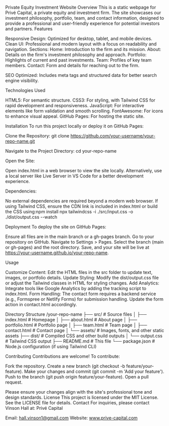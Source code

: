 Private Equity Investment Website
Overview
This is a static webpage for Privé Capital, a private equity and investment firm. The site showcases our investment philosophy, portfolio, team, and contact information, designed to provide a professional and user-friendly experience for potential investors and partners.
Features

Responsive Design: Optimized for desktop, tablet, and mobile devices.
Clean UI: Professional and modern layout with a focus on readability and navigation.
Sections:
Home: Introduction to the firm and its mission.
About: Details on the firm's investment philosophy and approach.
Portfolio: Highlights of current and past investments.
Team: Profiles of key team members.
Contact: Form and details for reaching out to the firm.


SEO Optimized: Includes meta tags and structured data for better search engine visibility.

Technologies Used

HTML5: For semantic structure.
CSS3: For styling, with Tailwind CSS for rapid development and responsiveness.
JavaScript: For interactive elements like form validation and smooth scrolling.
FontAwesome: For icons to enhance visual appeal.
GitHub Pages: For hosting the static site.

Installation
To run this project locally or deploy it on GitHub Pages:

Clone the Repository:
git clone https://github.com/your-username/your-repo-name.git


Navigate to the Project Directory:
cd your-repo-name


Open the Site:

Open index.html in a web browser to view the site locally.
Alternatively, use a local server like Live Server in VS Code for a better development experience.


Dependencies:

No external dependencies are required beyond a modern web browser.
If using Tailwind CSS, ensure the CDN link is included in index.html or build the CSS using:npm install
npx tailwindcss -i ./src/input.css -o ./dist/output.css --watch





Deployment
To deploy the site on GitHub Pages:

Ensure all files are in the main branch or a gh-pages branch.
Go to your repository on GitHub.
Navigate to Settings > Pages.
Select the branch (main or gh-pages) and the root directory.
Save, and your site will be live at https://your-username.github.io/your-repo-name.

Usage

Customize Content: Edit the HTML files in the src folder to update text, images, or portfolio details.
Update Styling: Modify the dist/output.css file or adjust the Tailwind classes in HTML for styling changes.
Add Analytics: Integrate tools like Google Analytics by adding the tracking script to index.html.
Form Handling: The contact form requires a backend service (e.g., Formspree or Netlify Forms) for submission handling. Update the form action in contact.html accordingly.

Directory Structure
/your-repo-name
├── src/                  # Source files
│   ├── index.html        # Homepage
│   ├── about.html        # About page
│   ├── portfolio.html    # Portfolio page
│   ├── team.html         # Team page
│   ├── contact.html      # Contact page
│   └── assets/           # Images, fonts, and other static assets
├── dist/                 # Compiled CSS and other build outputs
│   └── output.css        # Tailwind CSS output
├── README.md             # This file
└── package.json          # Node.js configuration (if using Tailwind CLI)

Contributing
Contributions are welcome! To contribute:

Fork the repository.
Create a new branch (git checkout -b feature/your-feature).
Make your changes and commit (git commit -m 'Add your feature').
Push to the branch (git push origin feature/your-feature).
Open a pull request.

Please ensure your changes align with the site's professional tone and design standards.
License
This project is licensed under the MIT License. See the LICENSE file for details.
Contact
For inquiries, please contact Vinson Hall at: Privé Capital

Email: hall.vinson1@gmail.com
Website: www.prive-capital.com

